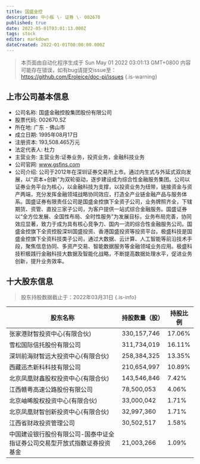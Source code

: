 ```yaml
---
title: 国盛金控
description: 中小板 \- 证券 \- 002670
published: true
date: 2022-05-01T03:01:13.000Z
tags: stock
editor: markdown
dateCreated: 2022-01-01T00:00:00.000Z
---
```


> 本页面由自动化程序生成于 Sun May 01 2022 03:01:13 GMT+0800
> 内容可能存在错误，如有bug请提交issue至：https://github.com/Eroleice/doc-pi/issues
{.is-warning}

## 上市公司基本信息
- 公司名称: 国盛金融控股集团股份有限公司
- 股票代码: 002670.SZ
- 所在地: 广东 - 佛山市
- 成立日期: 1995年08月17日
- 注册资本: 193,508.465万元
- 法定代表人: 杜力
- 主营业务: 主营业务:证券业务，投资业务，金融科技业务
- 公司官网: www.gsfins.com
- 公司介绍: 公司于2012年在深圳证券交易所上市。通过内生式与外延式双向发展，以“资本+创新”为双轮驱动，逐步建设成为综合性金融服务集团。公司以证券业务平台为核心，以金融科技为支撑，以投资业务为纽带，链接资金与资产两端，充分发挥金融领域战略协同效应，打造全产业链金融产品与服务体系。国盛证券有限责任公司是国盛金控旗下全资子公司，业务牌照齐全，下辖期货、资管、直投三家子公司，为客户提供一站式综合金融服务。国盛证券以“全方位发展、全国性布局、全时性服务”为发展目标，业务布局完善，协同效应显著，致力于成为具有核心竞争力、国内一流的综合性金融服务公司。国盛金控旗下全资控股深圳国盛投资、香港国盛投资等投资平台。极盛科技是国盛金控旗下全资科技类子公司，通过大数据、云计算、人工智能等前沿技术手段，聚焦信息协同、多资产交易、智能数据服务等金融领域业务应用。极盛科技积极践行金融科技大数据及智能化战略，不断提高数据处理水平，促进业务创新，提升业务效率。


## 十大股东信息
> 股东持股数据截止于：2022年03月31日
{.is-info}

| 股东名称 | 持股数量（股） | 持股比例 |
| --- | --- | --- |
| 张家港财智投资中心(有限合伙) | 330,157,746 | 17.06% |
| 雪松国际信托股份有限公司 | 311,734,019 | 16.11% |
| 深圳前海财智远大投资中心(有限合伙) | 258,384,325 | 13.35% |
| 西藏迅杰新科科技有限公司 | 210,654,997 | 10.89% |
| 北京凤凰财鑫股权投资中心(有限合伙) | 143,546,846 | 7.42% |
| 江西赣粤高速公路股份有限公司 | 78,500,053 | 4.06% |
| 北京岫晞股权投资中心(有限合伙) | 33,000,042 | 1.71% |
| 北京凤凰财智创新投资中心(有限合伙) | 32,997,360 | 1.71% |
| 江西省财政投资管理公司 | 30,502,517 | 1.58% |
| 中国建设银行股份有限公司-国泰中证全指证券公司交易型开放式指数证券投资基金 | 21,003,266 | 1.09% |




